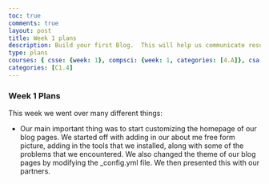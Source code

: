 ```yaml
---
toc: true
comments: true
layout: post
title: Week 1 plans
description: Build your first Blog.  This will help us communicate results.
type: plans
courses: { csse: {week: 1}, compsci: {week: 1, categories: [4.A]}, csa: {week: 1} }
categories: [C1.4]
---
```


### Week 1 Plans
This week we went over many different things:
- Our main important thing was to start customizing the homepage of our blog pages. We started off with adding in our about me free form picture, adding in the tools that we installed, along with some of the problems that we encountered. We also changed the theme of our blog pages by modifying the _config.yml file. We then presented this with our partners. 

